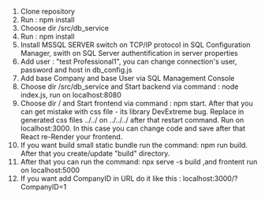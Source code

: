 1. Clone repository
2. Run : npm install
3. Choose dir /src/db_service
4. Run : npm install
5. Install MSSQL SERVER switch on TCP/IP protocol in SQL Configuration Manager, swith on SQL Server authentification in server properties
6. Add user : "test Professional1", you can change connection's user, password and host in db_config.js
7. Add base Company and base User via SQL Management Console
8. Choose dir /src/db_service and Start backend via command : node index.js, run on localhost:8080
9. Choose dir / and Start frontend via command : npm start. After that you can get mistake with css file - its library DevExtreme bug. Replace in generated css files ../../ on ../../../ after that restart command. Run on localhost:3000. In this case you can change code and save after that React re-Render  your frontend.
10. If you want build small static bundle run the command: npm run build. After that you create/update "build" directory.
11. After that you can run the command: npx serve -s build ,and frontent run on localhost:5000
12. If you want add CompanyID in URL do it like this : localhost:3000/?CompanyID=1 